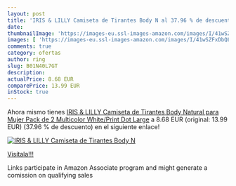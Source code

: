 ```yaml
---
layout: post
title: 'IRIS & LILLY Camiseta de Tirantes Body N al 37.96 % de descuento'
date: 
thumbnailImage: 'https://images-eu.ssl-images-amazon.com/images/I/41wSZFxDbQL._SL200_.jpg'
images: [ 'https://images-eu.ssl-images-amazon.com/images/I/41wSZFxDbQL._SL200_.jpg' ]
comments: true
category: ofertas
author: ring
slug: B01N40L7GT
description:
actualPrice: 8.68 EUR
comparePrice: 13.99 EUR
inStock: true
---
```


Ahora mismo tienes [IRIS & LILLY Camiseta de Tirantes Body Natural para Mujer  Pack de 2  Multicolor  White/Print Dot   Large](https://www.amazon.es/dp/B01N40L7GT/?tag=tolees-21) a 8.68 EUR (original: 13.99 EUR) (37.96 %  de descuento) en el siguiente enlace!

[![IRIS & LILLY Camiseta de Tirantes Body N](https://images-eu.ssl-images-amazon.com/images/I/41wSZFxDbQL._SL200_.jpg)](https://www.amazon.es/dp/B01N40L7GT/?tag=tolees-21)

[Visítala!!!](https://www.amazon.es/dp/B01N40L7GT/?tag=tolees-21)

Links participate in Amazon Associate program and might generate a comission on qualifying sales
